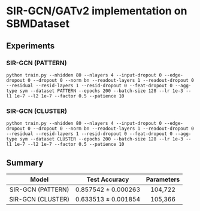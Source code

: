 # SIR-GCN/GATv2 implementation on SBMDataset

## Experiments

### SIR-GCN (PATTERN)

```
python train.py --nhidden 80 --nlayers 4 --input-dropout 0 --edge-dropout 0 --dropout 0 --norm bn --readout-layers 1 --readout-dropout 0 --residual --resid-layers 1 --resid-dropout 0 --feat-dropout 0 --agg-type sym --dataset PATTERN --epochs 200 --batch-size 128 --lr 1e-3 --l1 1e-7 --l2 1e-7 --factor 0.5 --patience 10
```

### SIR-GCN (CLUSTER)

```
python train.py --nhidden 80 --nlayers 4 --input-dropout 0 --edge-dropout 0 --dropout 0 --norm bn --readout-layers 1 --readout-dropout 0 --residual --resid-layers 1 --resid-dropout 0 --feat-dropout 0 --agg-type sym --dataset CLUSTER --epochs 200 --batch-size 128 --lr 1e-3 --l1 1e-7 --l2 1e-7 --factor 0.5 --patience 10
```

## Summary

|       Model       |    Test Accuracy    | Parameters |
| :---------------: | :------------------: | :--------: |
| SIR-GCN (PATTERN) | 0.857542 ± 0.000263 |  104,722  |
| SIR-GCN (CLUSTER) | 0.633513 ± 0.001854 |  105,366  |
